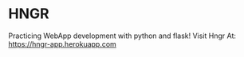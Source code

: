 # HNGR
Practicing WebApp development with python and flask!
Visit Hngr At: https://hngr-app.herokuapp.com

